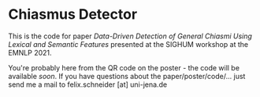 # Chiasmus Detector

This is the code for paper *Data-Driven Detection of General Chiasmi Using Lexical and Semantic Features* presented at the SIGHUM workshop at the EMNLP 2021.

You're probably here from the QR code on the poster - the code will be available *soon*. If you have questions about the paper/poster/code/... just send me a mail to felix.schneider [at] uni-jena.de
